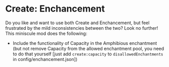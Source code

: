 # Create: Enchancement

Do you like and want to use both Create and Enchancement, but feel frustrated by the mild inconsistencies between the
two? Look no further! This miniscule mod does the following:

- Include the functionality of Capacity in the Amphibious enchantment (but not remove Capacity from the allowed enchantment pool, you need to do that yourself \[just add `create:capacity` to `disallowedEnchantments` in config/enchancement.json])
